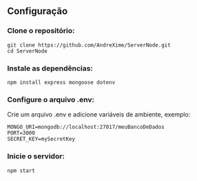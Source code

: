 ## Configuração

### Clone o repositório:
```
git clone https://github.com/AndreXime/ServerNode.git
cd ServerNode
```

### Instale as dependências:

```
npm install express mongoose dotenv
```

### Configure o arquivo .env:

Crie um arquivo .env e adicione variáveis de ambiente, exemplo:
```
MONGO_URI=mongodb://localhost:27017/meuBancoDeDados
PORT=3000
SECRET_KEY=mySecretKey
```

### Inicie o servidor:

```
npm start
```
